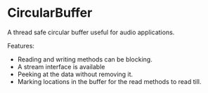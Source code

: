 CircularBuffer
==============

A thread safe circular buffer useful for audio applications.

Features:

- Reading and writing methods can be blocking.
- A stream interface is available
- Peeking at the data without removing it.
- Marking locations in the buffer for the read methods to read till. 

